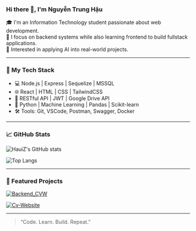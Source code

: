 ### Hi there 👋, I'm Nguyễn Trung Hậu

🎓 I'm an Information Technology student passionate about web development.  
🔧 I focus on backend systems while also learning frontend to build fullstack applications.  
🤖 Interested in applying AI into real-world projects.

---

### 🔧 My Tech Stack
- 💻 Node.js | Express | Sequelize | MSSQL
- 🌐 React | HTML | CSS | TailwindCSS
- 📂 RESTful API | JWT | Google Drive API
- 🤖 Python | Machine Learning | Pandas | Scikit-learn
- 🛠️ Tools: Git, VSCode, Postman, Swagger, Docker

---

### 📈 GitHub Stats

![HauiZ's GitHub stats](https://github-readme-stats.vercel.app/api?username=HauiZ&theme=aura&show_icons=true&count_private=true)

![Top Langs](https://github-readme-stats.vercel.app/api/top-langs/?username=HauiZ&layout=compact&theme=aura)

---

### 🚀 Featured Projects

[![Backend_CVW](https://github-readme-stats.vercel.app/api/pin/?username=HauiZ&repo=Backend_CVW&show_icons=true&theme=radical)](https://github.com/HauiZ/Backend_CVW)

[![Cv-Website](https://github-readme-stats.vercel.app/api/pin/?username=HauiZ&repo=Cv-Website&show_icons=true&theme=monokai)](https://github.com/HauiZ/Cv-Website)

---

> “Code. Learn. Build. Repeat.”

